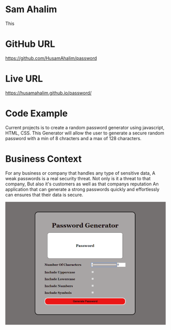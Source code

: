 # Sam Ahalim

 This 

 # GitHub URL
https://github.com/HusamAhalim/password

 # Live URL

https://husamahalim.github.io/password/
 # Code Example

Current projects is to create a random password generator using javascript, HTML, CSS. This Generator will allow the user to generate a secure random password with a min of 8 chracters and a max of 128 characters.



# Business Context

For any business or company that handles any type of sensitive data, A weak passwords is a real security threat. Not only is it a threat to that company, But also it's customers as well as that companys reputation An application that can generate a strong passwords quickly and effortlessly can ensures that their data is secure.

![password gen](PWG.png)

